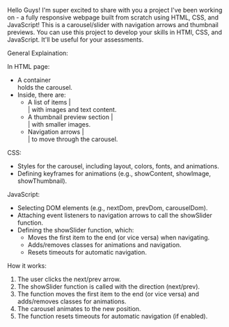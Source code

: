 Hello Guys!
I'm super excited to share with you a project I've been working on - a fully responsive webpage built from scratch using HTML, CSS, and JavaScript!
This is a carousel/slider with navigation arrows and thumbnail previews.
You can use this project to develop your skills in HTMl, CSS, and JavaScript.
It'll be useful for your assessments.

General Explaination:

In HTML page:

- A container <div class="carousel"> holds the carousel.
- Inside, there are:
    - A list of items |<div class="list">| with images and text content.
    - A thumbnail preview section |<div class="thumbnail">| with smaller images.
    - Navigation arrows |<div class="arrows">| to move through the carousel.

CSS:

- Styles for the carousel, including layout, colors, fonts, and animations.
- Defining keyframes for animations (e.g., showContent, showImage, showThumbnail).

JavaScript:

- Selecting DOM elements (e.g., nextDom, prevDom, carouselDom).
- Attaching event listeners to navigation arrows to call the showSlider function.
- Defining the showSlider function, which:
    - Moves the first item to the end (or vice versa) when navigating.
    - Adds/removes classes for animations and navigation.
    - Resets timeouts for automatic navigation.

How it works:

1. The user clicks the next/prev arrow.
2. The showSlider function is called with the direction (next/prev).
3. The function moves the first item to the end (or vice versa) and adds/removes classes for animations.
4. The carousel animates to the new position.
5. The function resets timeouts for automatic navigation (if enabled).
